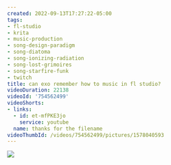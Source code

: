 ```yaml
---
created: 2022-09-13T17:27:22-05:00
tags:
- fl-studio
- krita
- music-production
- song-design-paradigm
- song-diatoma
- song-ionizing-radiation
- song-lost-grimoires
- song-starfire-funk
- twitch
title: can exo remember how to music in fl studio?
videoDuration: 22138
videoId: '754562499'
videoShorts:
- links:
  - id: et-mfPKE3jo
    service: youtube
  name: thanks for the filename
videoThumbId: /videos/754562499/pictures/1578040593
---
```


![](20220913222722.jpg)
